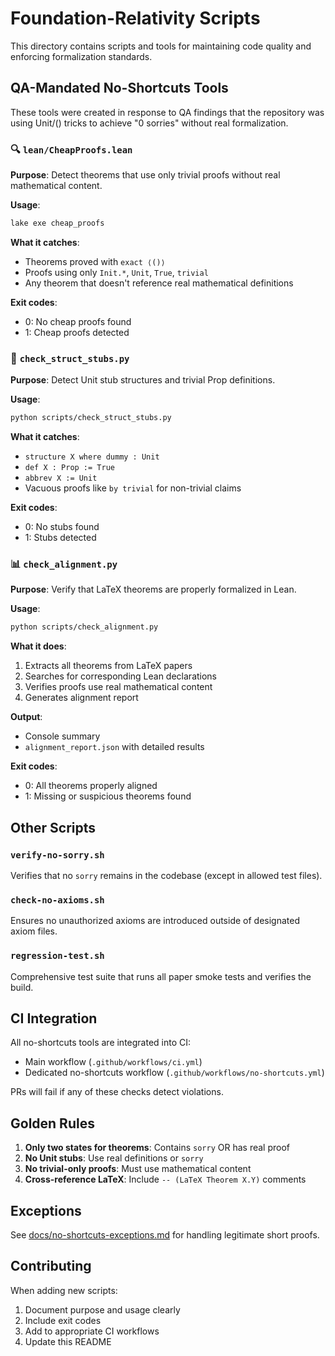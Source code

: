 # Foundation-Relativity Scripts

This directory contains scripts and tools for maintaining code quality and enforcing formalization standards.

## QA-Mandated No-Shortcuts Tools

These tools were created in response to QA findings that the repository was using Unit/() tricks to achieve "0 sorries" without real formalization.

### 🔍 `lean/CheapProofs.lean`
**Purpose**: Detect theorems that use only trivial proofs without real mathematical content.

**Usage**: 
```bash
lake exe cheap_proofs
```

**What it catches**:
- Theorems proved with `exact ⟨()⟩`
- Proofs using only `Init.*`, `Unit`, `True`, `trivial`
- Any theorem that doesn't reference real mathematical definitions

**Exit codes**:
- 0: No cheap proofs found
- 1: Cheap proofs detected

### 🔲 `check_struct_stubs.py`
**Purpose**: Detect Unit stub structures and trivial Prop definitions.

**Usage**:
```bash
python scripts/check_struct_stubs.py
```

**What it catches**:
- `structure X where dummy : Unit`
- `def X : Prop := True`
- `abbrev X := Unit`
- Vacuous proofs like `by trivial` for non-trivial claims

**Exit codes**:
- 0: No stubs found
- 1: Stubs detected

### 📊 `check_alignment.py`
**Purpose**: Verify that LaTeX theorems are properly formalized in Lean.

**Usage**:
```bash
python scripts/check_alignment.py
```

**What it does**:
1. Extracts all theorems from LaTeX papers
2. Searches for corresponding Lean declarations
3. Verifies proofs use real mathematical content
4. Generates alignment report

**Output**:
- Console summary
- `alignment_report.json` with detailed results

**Exit codes**:
- 0: All theorems properly aligned
- 1: Missing or suspicious theorems found

## Other Scripts

### `verify-no-sorry.sh`
Verifies that no `sorry` remains in the codebase (except in allowed test files).

### `check-no-axioms.sh`
Ensures no unauthorized axioms are introduced outside of designated axiom files.

### `regression-test.sh`
Comprehensive test suite that runs all paper smoke tests and verifies the build.

## CI Integration

All no-shortcuts tools are integrated into CI:
- Main workflow (`.github/workflows/ci.yml`)
- Dedicated no-shortcuts workflow (`.github/workflows/no-shortcuts.yml`)

PRs will fail if any of these checks detect violations.

## Golden Rules

1. **Only two states for theorems**: Contains `sorry` OR has real proof
2. **No Unit stubs**: Use real definitions or `sorry`
3. **No trivial-only proofs**: Must use mathematical content
4. **Cross-reference LaTeX**: Include `-- (LaTeX Theorem X.Y)` comments

## Exceptions

See [docs/no-shortcuts-exceptions.md](../docs/no-shortcuts-exceptions.md) for handling legitimate short proofs.

## Contributing

When adding new scripts:
1. Document purpose and usage clearly
2. Include exit codes
3. Add to appropriate CI workflows
4. Update this README